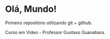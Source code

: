 # Olá, Mundo!
 Primeiro repositório utilizando git + github.

 Curso em Vídeo - Professor Gustavo Guanabara.
